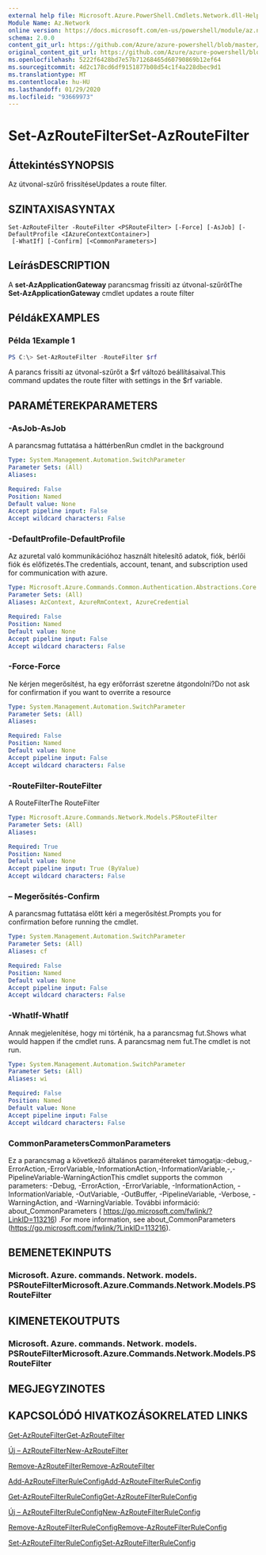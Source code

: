 ```yaml
---
external help file: Microsoft.Azure.PowerShell.Cmdlets.Network.dll-Help.xml
Module Name: Az.Network
online version: https://docs.microsoft.com/en-us/powershell/module/az.network/set-azroutefilter
schema: 2.0.0
content_git_url: https://github.com/Azure/azure-powershell/blob/master/src/Network/Network/help/Set-AzRouteFilter.md
original_content_git_url: https://github.com/Azure/azure-powershell/blob/master/src/Network/Network/help/Set-AzRouteFilter.md
ms.openlocfilehash: 5222f6428bd7e57b71268465d60790869b12ef64
ms.sourcegitcommit: 4d2c178cd6df9151877b08d54c1f4a228dbec9d1
ms.translationtype: MT
ms.contentlocale: hu-HU
ms.lasthandoff: 01/29/2020
ms.locfileid: "93669973"
---
```

# <span data-ttu-id="59d92-101">Set-AzRouteFilter</span><span class="sxs-lookup"><span data-stu-id="59d92-101">Set-AzRouteFilter</span></span>

## <span data-ttu-id="59d92-102">Áttekintés</span><span class="sxs-lookup"><span data-stu-id="59d92-102">SYNOPSIS</span></span>
<span data-ttu-id="59d92-103">Az útvonal-szűrő frissítése</span><span class="sxs-lookup"><span data-stu-id="59d92-103">Updates a route filter.</span></span>

## <span data-ttu-id="59d92-104">SZINTAXISA</span><span class="sxs-lookup"><span data-stu-id="59d92-104">SYNTAX</span></span>

```
Set-AzRouteFilter -RouteFilter <PSRouteFilter> [-Force] [-AsJob] [-DefaultProfile <IAzureContextContainer>]
 [-WhatIf] [-Confirm] [<CommonParameters>]
```

## <span data-ttu-id="59d92-105">Leírás</span><span class="sxs-lookup"><span data-stu-id="59d92-105">DESCRIPTION</span></span>
<span data-ttu-id="59d92-106">A **set-AzApplicationGateway** parancsmag frissíti az útvonal-szűrőt</span><span class="sxs-lookup"><span data-stu-id="59d92-106">The **Set-AzApplicationGateway** cmdlet updates a route filter</span></span>

## <span data-ttu-id="59d92-107">Példák</span><span class="sxs-lookup"><span data-stu-id="59d92-107">EXAMPLES</span></span>

### <span data-ttu-id="59d92-108">Példa 1</span><span class="sxs-lookup"><span data-stu-id="59d92-108">Example 1</span></span>
```powershell
PS C:\> Set-AzRouteFilter -RouteFilter $rf
```

<span data-ttu-id="59d92-109">A parancs frissíti az útvonal-szűrőt a $rf változó beállításaival.</span><span class="sxs-lookup"><span data-stu-id="59d92-109">This command updates the route filter with settings in the $rf variable.</span></span>

## <span data-ttu-id="59d92-110">PARAMÉTEREK</span><span class="sxs-lookup"><span data-stu-id="59d92-110">PARAMETERS</span></span>

### <span data-ttu-id="59d92-111">-AsJob</span><span class="sxs-lookup"><span data-stu-id="59d92-111">-AsJob</span></span>
<span data-ttu-id="59d92-112">A parancsmag futtatása a háttérben</span><span class="sxs-lookup"><span data-stu-id="59d92-112">Run cmdlet in the background</span></span>

```yaml
Type: System.Management.Automation.SwitchParameter
Parameter Sets: (All)
Aliases:

Required: False
Position: Named
Default value: None
Accept pipeline input: False
Accept wildcard characters: False
```

### <span data-ttu-id="59d92-113">-DefaultProfile</span><span class="sxs-lookup"><span data-stu-id="59d92-113">-DefaultProfile</span></span>
<span data-ttu-id="59d92-114">Az azuretal való kommunikációhoz használt hitelesítő adatok, fiók, bérlői fiók és előfizetés.</span><span class="sxs-lookup"><span data-stu-id="59d92-114">The credentials, account, tenant, and subscription used for communication with azure.</span></span>

```yaml
Type: Microsoft.Azure.Commands.Common.Authentication.Abstractions.Core.IAzureContextContainer
Parameter Sets: (All)
Aliases: AzContext, AzureRmContext, AzureCredential

Required: False
Position: Named
Default value: None
Accept pipeline input: False
Accept wildcard characters: False
```

### <span data-ttu-id="59d92-115">-Force</span><span class="sxs-lookup"><span data-stu-id="59d92-115">-Force</span></span>
<span data-ttu-id="59d92-116">Ne kérjen megerősítést, ha egy erőforrást szeretne átgondolni?</span><span class="sxs-lookup"><span data-stu-id="59d92-116">Do not ask for confirmation if you want to overrite a resource</span></span>

```yaml
Type: System.Management.Automation.SwitchParameter
Parameter Sets: (All)
Aliases:

Required: False
Position: Named
Default value: None
Accept pipeline input: False
Accept wildcard characters: False
```

### <span data-ttu-id="59d92-117">-RouteFilter</span><span class="sxs-lookup"><span data-stu-id="59d92-117">-RouteFilter</span></span>
<span data-ttu-id="59d92-118">A RouteFilter</span><span class="sxs-lookup"><span data-stu-id="59d92-118">The RouteFilter</span></span>

```yaml
Type: Microsoft.Azure.Commands.Network.Models.PSRouteFilter
Parameter Sets: (All)
Aliases:

Required: True
Position: Named
Default value: None
Accept pipeline input: True (ByValue)
Accept wildcard characters: False
```

### <span data-ttu-id="59d92-119">– Megerősítés</span><span class="sxs-lookup"><span data-stu-id="59d92-119">-Confirm</span></span>
<span data-ttu-id="59d92-120">A parancsmag futtatása előtt kéri a megerősítést.</span><span class="sxs-lookup"><span data-stu-id="59d92-120">Prompts you for confirmation before running the cmdlet.</span></span>

```yaml
Type: System.Management.Automation.SwitchParameter
Parameter Sets: (All)
Aliases: cf

Required: False
Position: Named
Default value: None
Accept pipeline input: False
Accept wildcard characters: False
```

### <span data-ttu-id="59d92-121">-WhatIf</span><span class="sxs-lookup"><span data-stu-id="59d92-121">-WhatIf</span></span>
<span data-ttu-id="59d92-122">Annak megjelenítése, hogy mi történik, ha a parancsmag fut.</span><span class="sxs-lookup"><span data-stu-id="59d92-122">Shows what would happen if the cmdlet runs.</span></span> <span data-ttu-id="59d92-123">A parancsmag nem fut.</span><span class="sxs-lookup"><span data-stu-id="59d92-123">The cmdlet is not run.</span></span>

```yaml
Type: System.Management.Automation.SwitchParameter
Parameter Sets: (All)
Aliases: wi

Required: False
Position: Named
Default value: None
Accept pipeline input: False
Accept wildcard characters: False
```

### <span data-ttu-id="59d92-124">CommonParameters</span><span class="sxs-lookup"><span data-stu-id="59d92-124">CommonParameters</span></span>
<span data-ttu-id="59d92-125">Ez a parancsmag a következő általános paramétereket támogatja:-debug,-ErrorAction,-ErrorVariable,-InformationAction,-InformationVariable,-,-PipelineVariable-WarningAction</span><span class="sxs-lookup"><span data-stu-id="59d92-125">This cmdlet supports the common parameters: -Debug, -ErrorAction, -ErrorVariable, -InformationAction, -InformationVariable, -OutVariable, -OutBuffer, -PipelineVariable, -Verbose, -WarningAction, and -WarningVariable.</span></span> <span data-ttu-id="59d92-126">További információ: about_CommonParameters ( https://go.microsoft.com/fwlink/?LinkID=113216) .</span><span class="sxs-lookup"><span data-stu-id="59d92-126">For more information, see about_CommonParameters (https://go.microsoft.com/fwlink/?LinkID=113216).</span></span>

## <span data-ttu-id="59d92-127">BEMENETEK</span><span class="sxs-lookup"><span data-stu-id="59d92-127">INPUTS</span></span>

### <span data-ttu-id="59d92-128">Microsoft. Azure. commands. Network. models. PSRouteFilter</span><span class="sxs-lookup"><span data-stu-id="59d92-128">Microsoft.Azure.Commands.Network.Models.PSRouteFilter</span></span>

## <span data-ttu-id="59d92-129">KIMENETEK</span><span class="sxs-lookup"><span data-stu-id="59d92-129">OUTPUTS</span></span>

### <span data-ttu-id="59d92-130">Microsoft. Azure. commands. Network. models. PSRouteFilter</span><span class="sxs-lookup"><span data-stu-id="59d92-130">Microsoft.Azure.Commands.Network.Models.PSRouteFilter</span></span>

## <span data-ttu-id="59d92-131">MEGJEGYZI</span><span class="sxs-lookup"><span data-stu-id="59d92-131">NOTES</span></span>

## <span data-ttu-id="59d92-132">KAPCSOLÓDÓ HIVATKOZÁSOK</span><span class="sxs-lookup"><span data-stu-id="59d92-132">RELATED LINKS</span></span>

[<span data-ttu-id="59d92-133">Get-AzRouteFilter</span><span class="sxs-lookup"><span data-stu-id="59d92-133">Get-AzRouteFilter</span></span>](./Get-AzRouteFilter.md)

[<span data-ttu-id="59d92-134">Új – AzRouteFilter</span><span class="sxs-lookup"><span data-stu-id="59d92-134">New-AzRouteFilter</span></span>](./New-AzRouteFilter.md)

[<span data-ttu-id="59d92-135">Remove-AzRouteFilter</span><span class="sxs-lookup"><span data-stu-id="59d92-135">Remove-AzRouteFilter</span></span>](./Remove-AzRouteFilter.md)

[<span data-ttu-id="59d92-136">Add-AzRouteFilterRuleConfig</span><span class="sxs-lookup"><span data-stu-id="59d92-136">Add-AzRouteFilterRuleConfig</span></span>](./Add-AzRouteFilterRuleConfig.md)

[<span data-ttu-id="59d92-137">Get-AzRouteFilterRuleConfig</span><span class="sxs-lookup"><span data-stu-id="59d92-137">Get-AzRouteFilterRuleConfig</span></span>](./Get-AzRouteFilterRuleConfig.md)

[<span data-ttu-id="59d92-138">Új – AzRouteFilterRuleConfig</span><span class="sxs-lookup"><span data-stu-id="59d92-138">New-AzRouteFilterRuleConfig</span></span>](./New-AzRouteFilterRuleConfig.md)

[<span data-ttu-id="59d92-139">Remove-AzRouteFilterRuleConfig</span><span class="sxs-lookup"><span data-stu-id="59d92-139">Remove-AzRouteFilterRuleConfig</span></span>](./Remove-AzRouteFilterRuleConfig.md)

[<span data-ttu-id="59d92-140">Set-AzRouteFilterRuleConfig</span><span class="sxs-lookup"><span data-stu-id="59d92-140">Set-AzRouteFilterRuleConfig</span></span>](./Set-AzRouteFilterRuleConfig.md)
